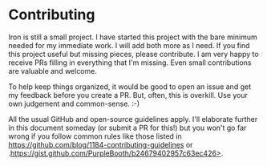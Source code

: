 # Contributing

Iron is still a small project. I have started this project with the bare minimum needed
for my immediate work. I will add both more as I need.  If you find this project useful
but missing pieces, please contribute. I am very happy to receive PRs filling in
everything that I'm missing. Even small contributions are valuable and welcome.

To help keep things organized, it would be good to open an issue and get my feedback
before you create a PR. But, often, this is overkill. Use your own judgement and
common-sense. :-)

All the usual GitHub and open-source guidelines apply. I'll elaborate further in
this document someday (or submit a PR for this!) but you won't go far wrong if you
follow common rules like those listed in
<https://github.com/blog/1184-contributing-guidelines> or
.https://gist.github.com/PurpleBooth/b24679402957c63ec426>.

